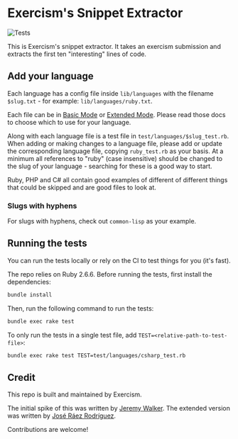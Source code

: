 # Exercism's Snippet Extractor

![Tests](https://github.com/exercism/snippet-extractor/workflows/Tests/badge.svg)

This is Exercism's snippet extractor.
It takes an exercism submission and extracts the first ten "interesting" lines of code.

## Add your language

Each language has a config file inside `lib/languages` with the filename `$slug.txt` - for example: `lib/languages/ruby.txt`.

Each file can be in [Basic Mode](docs/basic.md) or [Extended Mode](docs/extended.md).
Please read those docs to choose which to use for your language.

Along with each language file is a test file in `test/languages/$slug_test.rb`.
When adding or making changes to a language file, please add or update the corresponding language file, copying `ruby_test.rb` as your basis.
At a minimum all references to "ruby" (case insensitive) should be changed to the slug of your language - searching for these is a good way to start.

Ruby, PHP and C# all contain good examples of different of different things that could be skipped and are good files to look at.

### Slugs with hyphens

For slugs with hyphens, check out `common-lisp` as your example.

## Running the tests

You can run the tests locally or rely on the CI to test things for you (it's fast).

The repo relies on Ruby 2.6.6.
Before running the tests, first install the dependencies:

```bash
bundle install
```

Then, run the following command to run the tests:

```bash
bundle exec rake test
```

To only run the tests in a single test file, add `TEST=<relative-path-to-test-file>`:

```bash
bundle exec rake test TEST=test/languages/csharp_test.rb
```

## Credit

This repo is built and maintained by Exercism.

The initial spike of this was written by [Jeremy Walker](https://github.com/ihid).
The extended version was written by [José Ráez Rodríguez](https://github.com/joshiraez).

Contributions are welcome!

